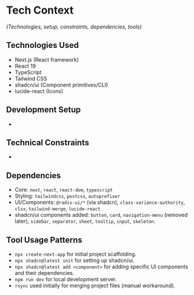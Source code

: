 # Tech Context

*(Technologies, setup, constraints, dependencies, tools)*

## Technologies Used
- Next.js (React framework)
- React 19
- TypeScript
- Tailwind CSS
- shadcn/ui (Component primitives/CLI)
- lucide-react (Icons)

## Development Setup
- 

## Technical Constraints
- 

## Dependencies
- Core: `next`, `react`, `react-dom`, `typescript`
- Styling: `tailwindcss`, `postcss`, `autoprefixer`
- UI/Components: `@radix-ui/*` (via shadcn), `class-variance-authority`, `clsx`, `tailwind-merge`, `lucide-react`
- shadcn/ui components added: `button`, `card`, `navigation-menu` (removed later), `sidebar`, `separator`, `sheet`, `tooltip`, `input`, `skeleton`.

## Tool Usage Patterns
- `npx create-next-app` for initial project scaffolding.
- `npx shadcn@latest init` for setting up shadcn/ui.
- `npx shadcn@latest add <component>` for adding specific UI components and their dependencies.
- `npm run dev` for local development server.
- `rsync` used initially for merging project files (manual workaround).